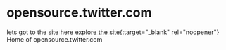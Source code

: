 # opensource.twitter.com
lets got to the site here [explore the site](https://gc8net.github.io/twitter/){:target="_blank" rel="noopener"}
Home of opensource.twitter.com
